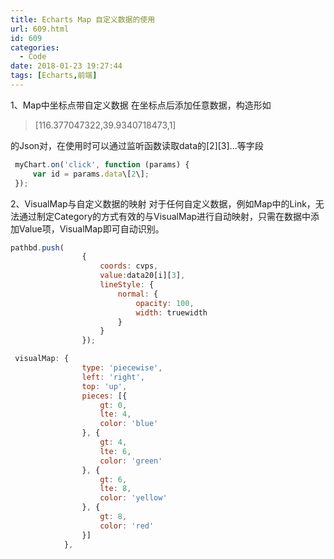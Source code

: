 ```yaml
---
title: Echarts Map 自定义数据的使用
url: 609.html
id: 609
categories:
  - Code
date: 2018-01-23 19:27:44
tags: [Echarts,前端]
---
```


1、Map中坐标点带自定义数据 在坐标点后添加任意数据，构造形如

>[116.377047322,39.9340718473,1]

的Json对，在使用时可以通过监听函数读取data的[2][3]...等字段
```javascript
 myChart.on('click', function (params) {
     var id = params.data\[2\];
 });
```
2、VisualMap与自定义数据的映射 对于任何自定义数据，例如Map中的Link，无法通过制定Category的方式有效的与VisualMap进行自动映射，只需在数据中添加Value项，VisualMap即可自动识别。
```javascript
pathbd.push(
                {
                    coords: cvps,
                    value:data20[i][3],
                    lineStyle: {
                        normal: {
                            opacity: 100,
                            width: truewidth
                        }
                    }
                });

 visualMap: {
                type: 'piecewise',
                left: 'right',
                top: 'up',
                pieces: [{
                    gt: 0,
                    lte: 4,
                    color: 'blue'
                }, {
                    gt: 4,
                    lte: 6,
                    color: 'green'
                }, {
                    gt: 6,
                    lte: 8,
                    color: 'yellow'
                }, {
                    gt: 8,
                    color: 'red'
                }]
            },
```